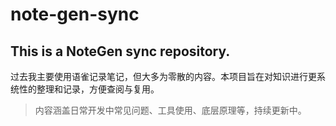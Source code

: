 # note-gen-sync
## This is a NoteGen sync repository.
过去我主要使用语雀记录笔记，但大多为零散的内容。本项目旨在对知识进行更系统性的整理和记录，方便查阅与复用。
> 内容涵盖日常开发中常见问题、工具使用、底层原理等，持续更新中。
